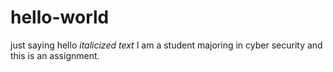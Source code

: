 # hello-world
just saying hello 
*italicized text* I am a student majoring in cyber security and this is an assignment.
